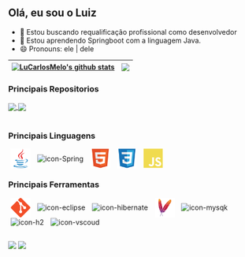 ## Olá, eu sou o Luiz

- 🔭 Estou buscando requalificação profissional como desenvolvedor
- 🌱 Estou aprendendo Springboot com a linguagem Java.
- 😄 Pronouns: ele | dele


| <a href="https://github.com/LuCarlosMelo"><img align="center" src="https://github-readme-stats.vercel.app/api?username=lucarlosmelo&show_icons=true&&theme=transparent&hide_border=true" alt="LuCarlosMelo's github stats" /></a> | <a href="https://github.com/LuCarlosMelo"><img align="center" src="https://github-readme-stats.vercel.app/api/top-langs/?username=lucarlosmelo&layout=compact&theme=transparent&hide_border=true" /></a> |
| ------------- | ------------- |

#### <h3>Principais Repositorios</h3>

<a href="https://github.com/LuCarlosMelo/dscatalog">
  <img align="center" src="https://github-readme-stats.vercel.app/api/pin/?username=lucarlosmelo&repo=dscatalog&theme=transparent" />
</a>
<a href="https://github.com/LuCarlosMelo/jdbc-dao-demo">
  <img align="center" src="https://github-readme-stats.vercel.app/api/pin/?username=lucarlosmelo&repo=jdbc-dao-demo&theme=transparent" />
</a>


<div style="display: inline_block"><br>
  <h3>Principais Linguagens</h3>
  <img align="center" alt="icon-Java" height="40" width="40" hspace="5" src="https://raw.githubusercontent.com/devicons/devicon/master/icons/java/java-original.svg">
  <img align="center" alt="icon-Spring" height="40" width="40" hspace="5" src="https://camo.githubusercontent.com/4545b55c7771bbd175235c80b518dcbbf2f6ee0b984a51ad9363cba8cb70e67c/68747470733a2f2f7777772e766563746f726c6f676f2e7a6f6e652f6c6f676f732f737072696e67696f2f737072696e67696f2d69636f6e2e737667">
  <img align="center" alt="icon-HTML" height="40" width="40" hspace="5" src="https://raw.githubusercontent.com/devicons/devicon/master/icons/html5/html5-original.svg">
  <img align="center" alt="icon-CSS" height="40" width="40" hspace="5" src="https://raw.githubusercontent.com/devicons/devicon/master/icons/css3/css3-original.svg">
    <img align="center" alt="icon-Js" height="40" width="40" hspace="5" src="https://raw.githubusercontent.com/devicons/devicon/master/icons/javascript/javascript-plain.svg">
      
</div>

<div>
  <h3>Principais Ferramentas</h3>
      <img align="center" alt="icon-git" height="40" width="40" hspace="5" src="https://raw.githubusercontent.com/devicons/devicon/master/icons/git/git-original.svg">
      <img align="center" alt="icon-eclipse" height="40" width="40" hspace="5" src="https://camo.githubusercontent.com/4f26079b534fd6be6b8bbcd0a50368b3d8fd6e25a1460833d038fc5c80be1dbb/68747470733a2f2f63646e2e66726565626965737570706c792e636f6d2f6c6f676f732f6c617267652f32782f65636c697073652d31312d6c6f676f2d706e672d7472616e73706172656e742e706e67">
  <img align="center" alt="icon-hibernate" height="40" width="40"   hspace="5" src="https://camo.githubusercontent.com/d4ccc936312b3f1b5aab38832d28a0dfa8a7b8900a14cbd3837c595b84bfe187/68747470733a2f2f7777772e766563746f726c6f676f2e7a6f6e652f6c6f676f732f68696265726e6174652f68696265726e6174652d69636f6e2e737667">
      <img align="center" alt="icon-maven" height="40" width="40" hspace="5" src="https://raw.githubusercontent.com/vscode-icons/vscode-icons/master/icons/file_type_maven.svg">
      <img align="center" alt="icon-mysqk" height="40" width="40"     hspace="5" src="https://camo.githubusercontent.com/ff6f52ffdfce44372e3be3eda37d354ce2a15874e9b15996c2263172683f7bcd/68747470733a2f2f7777772e766563746f726c6f676f2e7a6f6e652f6c6f676f732f6d7973716c2f6d7973716c2d69636f6e2e737667">
      <img align="center" alt="icon-h2" height="40" width="40" hspace="5" src="https://camo.githubusercontent.com/a56862ff0dd4217a3509e505edcbdd0c46febb51d46a4462bd968d3ea3e66c5b/687474703a2f2f683264617461626173652e636f6d2f68746d6c2f696d616765732f68322d6c6f676f2d322e706e67">
      <img align="center" alt="icon-vscoud" height="40" width="40" hspace="5" src="https://camo.githubusercontent.com/2c2e35019ce9c1caf11d53c1c655e6dd4ca31a5a1b8c582bdfe740f512522af1/68747470733a2f2f75706c6f61642e77696b696d656469612e6f72672f77696b6970656469612f636f6d6d6f6e732f7468756d622f392f39612f56697375616c5f53747564696f5f436f64655f312e33355f69636f6e2e7376672f35313270782d56697375616c5f53747564696f5f436f64655f312e33355f69636f6e2e7376672e706e673f3230323130383034323231353139">
</div>
  
  
  
  ##
 
<div> 
  <a href = "mailto:luizcapeme@gmail.com"><img src="https://img.shields.io/badge/-Gmail-%23333?style=for-the-badge&logo=gmail&logoColor=white" target="_blank"></a>
  <a href="https://www.linkedin.com/in/lucarlosmelo" target="_blank"><img src="https://img.shields.io/badge/-LinkedIn-%230077B5?style=for-the-badge&logo=linkedin&logoColor=white" target="_blank"></a> 
  
</div>
